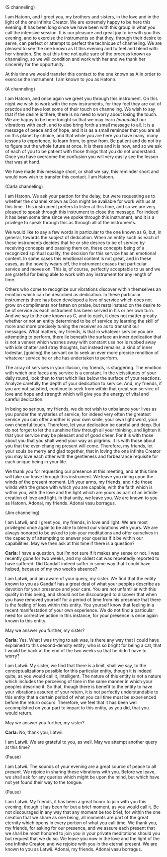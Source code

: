 <p class="channel-type">(S channeling)</p>
<p>I am Hatonn, and I greet you, my brothers and sisters, in the love and in the light of the one infinite Creator. We are extremely happy to be here this evening. It has been long since we have been with this group in what you call the intensive session. It is our pleasure and great joy to be with you this evening, and to exercise the instruments so that they, through their desire to serve, can perfect or attempt to perfect the technique of channeling. We are pleased to see the one known as G this evening and to feel and blend with her vibration. She is at this time not quite sure of the process known as channeling, so we will condition and work with her and we thank her sincerely for the opportunity.</p>
<p>At this time we would transfer this contact to the one known as A in order to exercise the instrument. I am known to you as Hatonn.</p>
<p class="channel-type">(A channeling)</p>
<p>I am Hatonn, and once again we greet you through this instrument. On this night we wish to work with the new instruments, for they feel they are out of practice and have lost some of their touch on channeling. We wish to say that if the desire is there, there is no need to worry about losing the touch. We are happy to be here tonight so that we may learn <em>(inaudible)</em> our vibrations with each, and to also bring forth a small message to all. It is a message of peace and of hope, and it is as a small reminder that you are all on this planet by choice, and that while you are here you have many, many lessons to experience, to learn from, to grow from. Be patient and do not try to figure out the whole future at once. It is there and it is now, and so we ask of each of you to be patient with those things that you do not understand. Once you have overcome the confusion you will very easily see the lesson that was at hand.</p>
<p>We have made this message short, or shall we say, this reminder short and would now wish to transfer this contact. I am Hatonn.</p>
<p class="channel-type">(Carla channeling)</p>
<p>I am Hatonn. We ask your pardon for the delay, but were requesting as to whether the channel known as Don might be available for work with us at this time. This instrument prefers to listen at this time, and so we are very pleased to speak through this instrument to close the message. For indeed it has been some time since we spoke through this instrument, and it is a privilege to speak through this as through all of the instruments.</p>
<p>We would like to say a few words in particular to the one known as G, but, in general, towards the subject of dedication. When an entity such as each of these instruments decides that he or she desires to be of service by receiving concepts and passing them on, these concepts being of a recognized spiritual quality, the decision for this service has an emotional content. In some cases this emotional content is not great, and in these cases, as the novelty wears off, the instrument ceases that particular service and moves on. This is, of course, perfectly acceptable to us and we are grateful for being able to work with any instrument for any length of time.</p>
<p>Others who come to recognize our vibrations discover within themselves an emotion which can be described as dedication. In these particular instruments there has been developed a love of service which does not grow on compliments nor fatten on praise, but rests instead on the desire to be of service as each instrument has been served in his or her own turn. And we say to the one known as G, and to each, it does not matter greatly whether or not an entity determined to be of service by learning the skill of more and more precisely tuning the receiver so as to transmit our messages. What matters, my friends, is that in whatever service you are attempting to perform, there lie beneath the surface an inner dedication that is not a veneer which washes away with constant use nor is rubbed away with idle chatter and stray thoughts, but instead remains, a kind of inner lodestar, [guiding] the servant on to seek an ever more precise rendition of whatever service he or she has undertaken to perform.</p>
<p>The array of services in your illusion, my friends, is staggering. The emotion with which one faces any service is a constant. In the vicissitudes of your daily round, look then to that which lies below the surface of your reactions. Analyze carefully the depth of your dedication to service. And, my friends, if you are not satisfied, continue to seek from within that great sun service of love and hope and strength which will give you the energy of vital and careful dedication.</p>
<p>In being so serious, my friends, we do not wish to unbalance your lives as you ponder the mysteries of service, for indeed very often the greatest service you can offer another is your own smile, your own light word, your own cheerful touch. Therefore, let your dedication be careful and deep. But do not forget to let the sunshine flow through all your thinking, and lighten it that your service may be pleasant and of good cheer. For it is with those about you that you shall wend your way as pilgrims. It is with those about you that the ever-changing present will come. Therefore, my friends, let your souls be merry and glad together, that in loving the one infinite Creator you may love each other with the gentleness and forbearance requisite for each unique being in your life.</p>
<p>We thank you for requesting our presence at this meeting, and at this time will take our leave through this instrument. We leave you riding upon the winds of the present moment. Lift your arms, my friends, and ride those winds with the grace with which you are capable, with the faith which is within you, with the love and the light which are yours as part of an infinite creation of love and light. In that unity, we leave you. We are known to you as Hatonn. Adonai, my friends. Adonai vasu borragus.</p>
<p class="channel-type">(Jim channeling)</p>
<p>I am Latwii, and I greet you, my friends, in love and light. We are most privileged once again to be able to blend our vibrations with yours. We are always honored to be asked to join your meditations and offer ourselves in the capacity of attempting to answer your queries if it be within our capabilities. May we then ask at this time if there is a question?</p>
<p><strong>Carla:</strong> I have a question, but I’m not sure if it makes any sense or not. I was recently gone for two weeks, and my oldest cat was repeatedly reported to have suffered. Did Gandalf indeed suffer in some way that I could have helped, because of my two week’s absence?</p>
<p>I am Latwii, and am aware of your query, my sister. We find that the entity known to you as Gandalf has a great deal of what your peoples describe as devotion for your presence and your care. You are not unfamiliar with this quality in this being, and should not be discouraged to discover that when you have removed yourself for a period of time from his presence that there is the feeling of loss within this entity. You yourself know that feeling in a recent manifestation of your own experience. We do not find a particular need for corrective action in this instance, for your presence is once again known to this entity.</p>
<p>May we answer you further, my sister?</p>
<p><strong>Carla:</strong> Yes. What I was trying to ask was, is there any way that I could have explained to this second-density entity, who is so bright for being a cat, that I would be back at the end of the two weeks so that he didn’t have to worry?</p>
<p>I am Latwii. My sister, we find that there is a limit, shall we say, to the conceptualizations possible for this particular entity, though it is indeed quite, as you would call it, intelligent. The nature of this entity is not a nature which includes the perceiving of time in the same manner in which your peoples describe it. So that, though there is benefit to the entity to have your vibrations assured of your return, it is not perfectly understandable to this entity that a certain period of what you call time must be experienced before the return occurs. Therefore, we feel that it has been well accomplished on your part to impart to this entity, as you did, that you would return.</p>
<p>May we answer you further, my sister?</p>
<p><strong>Carla:</strong> No, thank you, Latwii.</p>
<p>I am Latwii. We are grateful to you, as well. May we attempt another query at this time?</p>
<p class="comment">(Pause)</p>
<p>I am Latwii. The sounds of your evening are a great source of peace to all present. We rejoice in sharing these vibrations with you. Before we leave, we shall ask for any queries which might be upon the mind, but which have not yet found their way to the tongue.</p>
<p class="comment">(Pause)</p>
<p>I am Latwii. My friends, it has been a great honor to join with you this evening, though it has been for but a brief moment, as you would call it. Be not discouraged in any way that any moment be too brief, for within the one creation that we share as one being, all moments are part of the great eternity which opens in every portion of what you call time. We thank you, my friends, for asking for our presence, and we assure each present that we shall be most honored to join you in your private meditations should you but request that we do so. We leave you now in the love and the light of the one infinite Creator, and we rejoice with you in the eternal present. We are known to you as Latwii. Adonai, my friends. Adonai vasu borragus.</p>